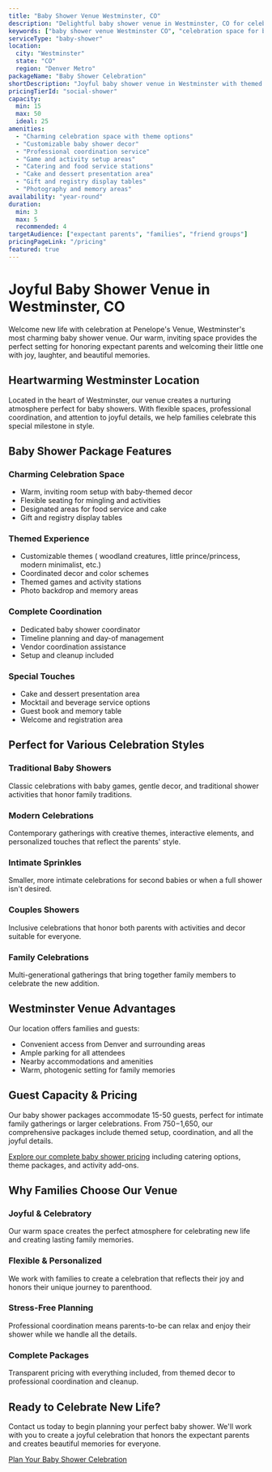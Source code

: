 ```yaml
---
title: "Baby Shower Venue Westminster, CO"
description: "Delightful baby shower venue in Westminster, CO for celebrating new beginnings. Charming packages with themes, games, catering, and complete event coordination."
keywords: ["baby shower venue Westminster CO", "celebration space for baby shower", "maternity shower location", "Colorado baby shower venue", "new baby celebration", "expectant parents party"]
serviceType: "baby-shower"
location:
  city: "Westminster"
  state: "CO"
  region: "Denver Metro"
packageName: "Baby Shower Celebration"
shortDescription: "Joyful baby shower venue in Westminster with themed packages, games, and complete coordination for celebrating expectant parents."
pricingTierId: "social-shower"
capacity:
  min: 15
  max: 50
  ideal: 25
amenities:
  - "Charming celebration space with theme options"
  - "Customizable baby shower decor"
  - "Professional coordination service"
  - "Game and activity setup areas"
  - "Catering and food service stations"
  - "Cake and dessert presentation area"
  - "Gift and registry display tables"
  - "Photography and memory areas"
availability: "year-round"
duration:
  min: 3
  max: 5
  recommended: 4
targetAudience: ["expectant parents", "families", "friend groups"]
pricingPageLink: "/pricing"
featured: true
---
```


# Joyful Baby Shower Venue in Westminster, CO

Welcome new life with celebration at Penelope's Venue, Westminster's most charming baby shower venue. Our warm, inviting space provides the perfect setting for honoring expectant parents and welcoming their little one with joy, laughter, and beautiful memories.

## Heartwarming Westminster Location

Located in the heart of Westminster, our venue creates a nurturing atmosphere perfect for baby showers. With flexible spaces, professional coordination, and attention to joyful details, we help families celebrate this special milestone in style.

## Baby Shower Package Features

### Charming Celebration Space
- Warm, inviting room setup with baby-themed decor
- Flexible seating for mingling and activities
- Designated areas for food service and cake
- Gift and registry display tables

### Themed Experience
- Customizable themes ( woodland creatures, little prince/princess, modern minimalist, etc.)
- Coordinated decor and color schemes
- Themed games and activity stations
- Photo backdrop and memory areas

### Complete Coordination
- Dedicated baby shower coordinator
- Timeline planning and day-of management
- Vendor coordination assistance
- Setup and cleanup included

### Special Touches
- Cake and dessert presentation area
- Mocktail and beverage service options
- Guest book and memory table
- Welcome and registration area

## Perfect for Various Celebration Styles

### Traditional Baby Showers
Classic celebrations with baby games, gentle decor, and traditional shower activities that honor family traditions.

### Modern Celebrations
Contemporary gatherings with creative themes, interactive elements, and personalized touches that reflect the parents' style.

### Intimate Sprinkles
Smaller, more intimate celebrations for second babies or when a full shower isn't desired.

### Couples Showers
Inclusive celebrations that honor both parents with activities and decor suitable for everyone.

### Family Celebrations
Multi-generational gatherings that bring together family members to celebrate the new addition.

## Westminster Venue Advantages

Our location offers families and guests:
- Convenient access from Denver and surrounding areas
- Ample parking for all attendees
- Nearby accommodations and amenities
- Warm, photogenic setting for family memories

## Guest Capacity & Pricing

Our baby shower packages accommodate 15-50 guests, perfect for intimate family gatherings or larger celebrations. From $750-$1,650, our comprehensive packages include themed setup, coordination, and all the joyful details.

[Explore our complete baby shower pricing](/pricing) including catering options, theme packages, and activity add-ons.

## Why Families Choose Our Venue

### Joyful & Celebratory
Our warm space creates the perfect atmosphere for celebrating new life and creating lasting family memories.

### Flexible & Personalized
We work with families to create a celebration that reflects their joy and honors their unique journey to parenthood.

### Stress-Free Planning
Professional coordination means parents-to-be can relax and enjoy their shower while we handle all the details.

### Complete Packages
Transparent pricing with everything included, from themed decor to professional coordination and cleanup.

## Ready to Celebrate New Life?

Contact us today to begin planning your perfect baby shower. We'll work with you to create a joyful celebration that honors the expectant parents and creates beautiful memories for everyone.

[Plan Your Baby Shower Celebration](/contact#book)
